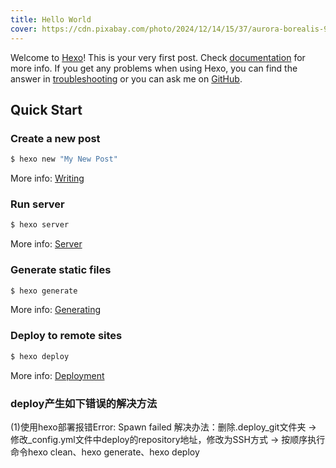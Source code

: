 ```yaml
---
title: Hello World
cover: https://cdn.pixabay.com/photo/2024/12/14/15/37/aurora-borealis-9267515_1280.jpg
---
```


Welcome to [Hexo](https://hexo.io/)! This is your very first post. Check [documentation](https://hexo.io/docs/) for more info. If you get any problems when using Hexo, you can find the answer in [troubleshooting](https://hexo.io/docs/troubleshooting.html) or you can ask me on [GitHub](https://github.com/hexojs/hexo/issues).

<!-- more -->
## Quick Start

### Create a new post

``` bash
$ hexo new "My New Post"
```

More info: [Writing](https://hexo.io/docs/writing.html)

### Run server

``` bash
$ hexo server
```

More info: [Server](https://hexo.io/docs/server.html)

### Generate static files

``` bash
$ hexo generate
```

More info: [Generating](https://hexo.io/docs/generating.html)

### Deploy to remote sites

``` bash
$ hexo deploy
```

More info: [Deployment](https://hexo.io/docs/one-command-deployment.html)

### deploy产生如下错误的解决方法
(1)使用hexo部署报错Error: Spawn failed
解决办法：删除.deploy_git文件夹 -> 修改_config.yml文件中deploy的repository地址，修改为SSH方式 -> 按顺序执行命令hexo clean、hexo generate、hexo deploy
